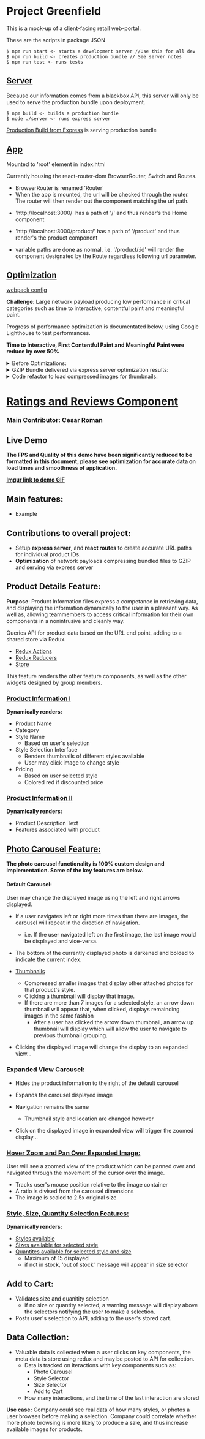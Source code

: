 # Project Greenfield

This is a mock-up of a client-facing retail web-portal.

These are the scripts in package JSON

```
$ npm run start <- starts a development server //Use this for all dev
$ npm run build <- creates production bundle // See server notes
$ npm run test <- runs tests
```

## [Server](/server/index.js)

Because our information comes from a blackbox API, this server will only be used to serve the production bundle upon deployment.

```
$ npm build <- builds a production bundle
$ node ./server <- runs express server
```

[Production Build from Express](http://localhost:8080/) is serving production bundle

## [App](/src/components/App.js)

Mounted to 'root' element in index.html

Currently housing the react-router-dom BrowserRouter, Switch and Routes.

- BrowserRouter is renamed 'Router'
- When the app is mounted, the url will be checked through the router. The router will then render out the component matching the url path.

* 'http://localhost:3000/' has a path of '/' and thus render's the Home component
* 'http://localhost:3000/product/' has a path of '/product' and thus render's the product component

* variable paths are done as normal, i.e. '/product/:id' will render the component designated by the Route regardless following url parameter.

## [**Optimization**](/server/index.js)

[webpack config](/webpack.config.js)

**Challenge**: Large network payload producing low performance in critical categories such as time to interactive, contentful paint and meaningful paint.

Progress of performance optimization is documentated below, using Google Lighthouse to test performances.

**Time to Interactive, First Contentful Paint and Meaningful Paint were reduce by over 50%**
<details>
<summary>Before Optimizations:</summary>
<br>
<img src='https://i.imgur.com/YjpjiVy.png' width='50%'/>
</details>

<details>
<summary>GZIP Bundle delivered via express server optimization results:</summary>
<br>
<img src='https://i.imgur.com/FAIqUw2.png' width='50%'/>
</details>

<details>
<summary>Code refactor to load compressed images for thumbnails:</summary>
<br>
<img src='https://i.imgur.com/Gd19FTd.png' width='50%'/>
</details>

# [**Ratings and Reviews Component**](/src/components/overviewComponents)

### Main Contributor: **Cesar Roman**



## **Live Demo**
<b>The FPS and Quality of this demo have been significantly reduced to be formatted in this document, please see optimization for accurate data on load times and smoothness of application.</b>

[**Imgur link to demo GIF**](https://i.imgur.com/P31fhAJ.gif')

## Main features:
- Example

## Contributions to overall project:


- Setup **express server**, and **react routes** to create accurate URL paths for individual product IDs.
- **Optimization** of network payloads compressing bundled files to GZIP and serving via express server

## Product Details Feature:

**Purpose**: Product Information files express a competance in retrieving data, and displaying the information dynamically to the user in a pleasant way. As well as, allowing teammembers to access critical information for their own components in a nonintrusive and cleanly way.

Queries API for product data based on the URL end point, adding to a shared store via Redux.

- [Redux Actions](/src/actions/overviewActions/productInfoActions.js)
- [Redux Reducers](/src/reducers/overviewReducers)
- [Store](/src/reducers/index.js)

This feature renders the other feature components, as well as the other widgets designed by group members.

### [Product Information I](/src/components/overviewComponents/productInfoHelpers/pricingNameReviews.js)

**Dynamically renders:**

- Product Name
- Category
- Style Name
  - Based on user's selection
- Style Selection Interface
  - Renders thumbnails of different styles available
  - User may click image to change style
- Pricing
  - Based on user selected style
  - Colored red if discounted price

### [Product Information II](/src/components/overviewComponents/productInfoHelpers/productDescription.js)

**Dynamically renders:**

- Product Description Text
- Features associated with product

## [Photo Carousel Feature:](/src/components/overviewComponents/productInfoHelpers/PhotoGallery.js)

**The photo carousel functionality is 100% custom design and implementation. Some of the key features are below.**

#### Default Carousel:

User may change the displayed image using the left and right arrows displayed.

- If a user navigates left or right more times than there are images, the carousel will repeat in the direction of navigation.
  - i.e. If the user navigated left on the first image, the last image would be displayed and vice-versa.

- The bottom of the currently displayed photo is darkened and bolded to indicate the current index.
- [Thumbnails](/src/components/overviewComponents/productInfoHelpers/thumbnails.js)
  - Compressed smaller images that display other attached photos for that product's style.
  - Clicking a thumbnail will display that image.
  - If there are more than 7 images for a selected style, an arrow down thumbnail will appear that, when clicked, displays remainding images in the same fashion
    - After a user has clicked the arrow down thumbnail, an arrow up thumbnail will display which will allow the user to navigate to previous thumbnail grouping.


- Clicking the displayed image will change the display to an expanded view...

### Expanded View Carousel:

- Hides the product information to the right of the default carousel
- Expands the carousel displayed image
- Navigation remains the same
  - Thumbnail style and location are changed however

- Click on the displayed image in expanded view will trigger the zoomed display...

### [**Hover Zoom and Pan Over Expanded Image:**](/src/components/overviewComponents/productInfoHelpers/zoom.js)

User will see a zoomed view of the product which can be panned over and navigated through the movement of the cursor over the image.

- Tracks user's mouse position relative to the image container
- A ratio is divised from the carousel dimensions
- The image is scaled to 2.5x original size


### [Style, Size, Quantity Selection Features:](/src/components/overviewComponents/productInfoHelpers/selectors.js)

**Dynamically renders:**
- [Styles available](/src/components/overviewComponents/productInfoHelpers/snapshotGallery.js)
- [Sizes available for selected style](/src/components/overviewComponents/productInfoHelpers/sizeDropDown.js)
- [Quantites available for selected style and size](/src/components/overviewComponents/productInfoHelpers/quantitySelect.js)
  * Maximum of 15 displayed
  * if not in stock, 'out of stock' message will appear in size selector

## **Add to Cart:**
- Validates size and quanitity selection
  * if no size or quantity selected, a warning message will display above the selectors notifying the user to make a selection.
- Posts user's selection to API, adding to the user's stored cart.

## **Data Collection:**
- Valuable data is collected when a user clicks on key components, the meta data is store using redux and may be posted to API for collection.
  * Data is tracked on iteractions with key components such as:
    - Photo Carousel
    - Style Selector
    - Size Selector
    - Add to Cart
  * How many interactions, and the time of the last interaction are stored

**Use case:** Company could see real data of how many styles, or photos a user browses before making a selection.  Company could correlate whether more photo browsing is more likely to produce a sale, and thus increase available images for products.
